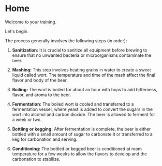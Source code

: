 # Home

Welcome to your training.

Let's begin.

The process generally involves the following steps (in order):

1. **Sanitization:** It is crucial to sanitize all equipment before brewing to ensure that no unwanted bacteria or microorganisms contaminate the beer.

2. **Mashing:** This step involves heating grains in water to create a sweet liquid called wort. The temperature and time of the mash affect the final flavor and body of the beer.

3. **Boiling:** The wort is boiled for about an hour with hops to add bitterness, flavor, and aroma to the beer.

4. **Fermentation:** The boiled wort is cooled and transferred to a fermentation vessel, where yeast is added to convert the sugars in the wort into alcohol and carbon dioxide. The beer is allowed to ferment for a week or two.

5. **Bottling or kegging:** After fermentation is complete, the beer is either bottled with a small amount of sugar to carbonate it or transferred to a keg for carbonation and serving.

6. **Conditioning:** The bottled or kegged beer is conditioned at room temperature for a few weeks to allow the flavors to develop and the carbonation to stabilize.
